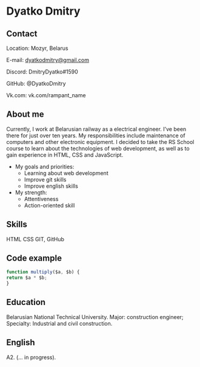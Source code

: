 # Dyatko Dmitry

## Contact
Location: Mozyr, Belarus

E-mail: dyatkodmitry@gmail.com

Discord: DmitryDyatko#1590

GitHub: @DyatkoDmitry

Vk.com: vk.com/rampant_name

## About me
Currently, I work at Belarusian railway as a electrical engineer. I’ve been there for just over ten years.
My responsibilities include maintenance of computers and other electronic equipment. I decided to take the RS School course to learn about the technologies of web development, as well as to gain experience in HTML, CSS and JavaScript. 

+ My goals and priorities:
    * Learning about web development
    * Improve git skills
    * Improve english skills
+ My strength:
    * Attentiveness
	* Action-oriented skill

## Skills
HTML
CSS
GIT, GitHub

## Code example   
```JavaScript
function multiply($a, $b) {
return $a * $b;
}
```

## Education
Belarusian National Technical University. Major: construction engineer; Specialty: Industrial and civil construction.

## English
A2. (... in progress). 